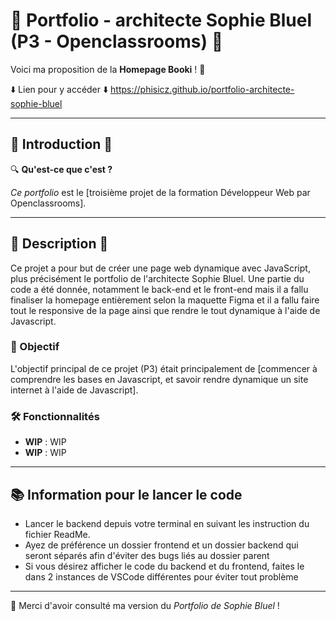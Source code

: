 # 🚀 Portfolio - architecte Sophie Bluel (P3 - Openclassrooms) 🚀

Voici ma proposition de la **Homepage Booki** ! 👋

⬇️ Lien pour y accéder ⬇️
https://phisicz.github.io/portfolio-architecte-sophie-bluel

---

## 📌 Introduction 📌

🔍 **Qu'est-ce que c'est ?**

*Ce portfolio* est le [troisième projet de la formation Développeur Web par Openclassrooms].

---

## 📖 Description 📖
Ce projet a pour but de créer une page web dynamique avec JavaScript, plus précisément le portfolio de l'architecte Sophie Bluel. Une partie du code a été donnée, notamment le back-end et le front-end mais il a fallu finaliser la homepage entièrement selon la maquette Figma et il a fallu faire tout le responsive de la page ainsi que rendre le tout dynamique à l'aide de Javascript. 

### 🎯 Objectif

L'objectif principal de ce projet (P3) était principalement de [commencer à comprendre les bases en Javascript, et savoir rendre dynamique un site internet à l'aide de Javascript].

### 🛠️ Fonctionnalités

- **WIP** : WIP
- **WIP** : WIP

---
## 📚 Information pour le lancer le code

 - Lancer le backend depuis votre terminal en suivant les instruction du fichier ReadMe.
 - Ayez de préférence un dossier frontend et un dossier backend qui seront séparés afin d'éviter des bugs liés au dossier parent
 - Si vous désirez afficher le code du backend et du frontend, faites le dans 2 instances de VSCode différentes pour éviter tout problème
---

🤝 Merci d'avoir consulté ma version du *Portfolio de Sophie Bluel* !